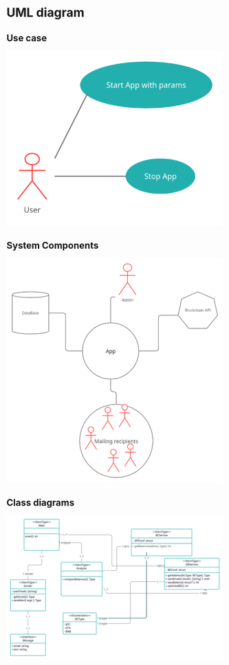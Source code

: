 # UML diagram
## Use case

![TUse cases](./imgs/use_cases.png)
## System Components

![System Components](./imgs/components.png)

## Class diagrams

![UML Class](./imgs/UML_Class.png)
